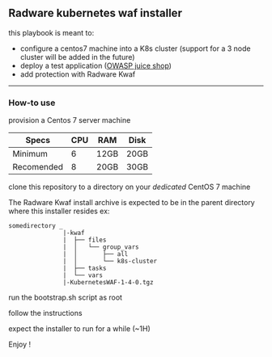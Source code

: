 ## Radware kubernetes waf installer
this playbook is meant to:
- configure a centos7 machine into a K8s cluster (support for a 3 node cluster will be added in the future)
- deploy a test application ([OWASP juice shop](https://owasp.org/www-project-juice-shop/))
- add protection with Radware Kwaf

---

### How-to use 

provision a Centos 7 server machine


|Specs| CPU | RAM | Disk|
| --- | --- | --- | --- |
|Minimum | 6 | 12GB | 20GB|
|Recomended | 8 | 20GB | 30GB|

clone this repository to a directory on your *dedicated* CentOS 7 machine 

The Radware Kwaf install archive is expected to be in the parent directory where this installer resides
ex:
```
somedirectory _
               |-kwaf
               |  ├── files
               |  │   └── group_vars
               |  │       ├── all
               |  │       └── k8s-cluster
               |  ├── tasks
               |  └── vars
               |-KubernetesWAF-1-4-0.tgz
```

run the bootstrap.sh script as root 

follow the instructions 

expect the installer to run for a while (~1H) 

Enjoy !
